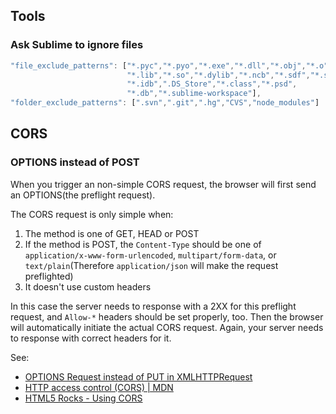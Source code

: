 ## Tools

### Ask Sublime to ignore files

```javascript
"file_exclude_patterns": ["*.pyc","*.pyo","*.exe","*.dll","*.obj","*.o","*.a",
                          "*.lib","*.so","*.dylib","*.ncb","*.sdf","*.suo","*.pdb",
                          "*.idb",".DS_Store","*.class","*.psd",
                          "*.db","*.sublime-workspace"],
"folder_exclude_patterns": [".svn",".git",".hg","CVS","node_modules"]
```

## CORS

### OPTIONS instead of POST

When you trigger an non-simple CORS request, the browser will first send an OPTIONS(the preflight request).

The CORS request is only simple when:

1. The method is one of GET, HEAD or POST
2. If the method is POST, the `Content-Type` should be one of `application/x-www-form-urlencoded`, `multipart/form-data`, or `text/plain`(Therefore `application/json` will make the request preflighted)
3. It doesn't use custom headers

In this case the server needs to response with a 2XX for this preflight request, and `Allow-*` headers should be set properly, too. Then the browser will automatically initiate the actual CORS request. Again, your server needs to response with correct headers for it. 

See:

* [OPTIONS Request instead of PUT in XMLHTTPRequest](http://stackoverflow.com/questions/16568735/options-request-instead-of-put-in-xmlhttprequest)
* [HTTP access control (CORS) | MDN](https://developer.mozilla.org/en-US/docs/Web/HTTP/Access_control_CORS)
* [HTML5 Rocks - Using CORS](http://www.html5rocks.com/en/tutorials/cors/)